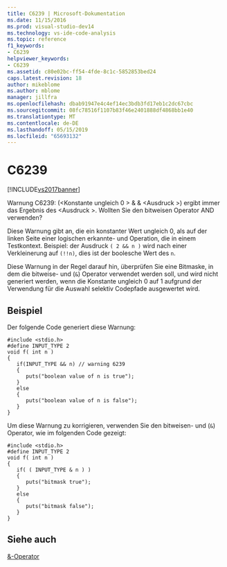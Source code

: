 ```yaml
---
title: C6239 | Microsoft-Dokumentation
ms.date: 11/15/2016
ms.prod: visual-studio-dev14
ms.technology: vs-ide-code-analysis
ms.topic: reference
f1_keywords:
- C6239
helpviewer_keywords:
- C6239
ms.assetid: c80e02bc-ff54-4fde-8c1c-5852853bed24
caps.latest.revision: 18
author: mikeblome
ms.author: mblome
manager: jillfra
ms.openlocfilehash: dbab91947e4c4ef14ec3bdb3fd17eb1c2dc67cbc
ms.sourcegitcommit: 08fc78516f1107b83f46e2401888df4868bb1e40
ms.translationtype: MT
ms.contentlocale: de-DE
ms.lasthandoff: 05/15/2019
ms.locfileid: "65693132"
---
```

# <a name="c6239"></a>C6239
[!INCLUDE[vs2017banner](../includes/vs2017banner.md)]

Warnung C6239: (\<Konstante ungleich 0 > & & \<Ausdruck >) ergibt immer das Ergebnis des \<Ausdruck >. Wollten Sie den bitweisen Operator AND verwenden?  
  
 Diese Warnung gibt an, die ein konstanter Wert ungleich 0, als auf der linken Seite einer logischen erkannte- und Operation, die in einem Testkontext. Beispiel: der Ausdruck `( 2 && n )` wird nach einer Verkleinerung auf `(!!n)`, dies ist der boolesche Wert des `n`.  
  
 Diese Warnung in der Regel darauf hin, überprüfen Sie eine Bitmaske, in dem die bitweise- und (`&`) Operator verwendet werden soll, und wird nicht generiert werden, wenn die Konstante ungleich 0 auf 1 aufgrund der Verwendung für die Auswahl selektiv Codepfade ausgewertet wird.  
  
## <a name="example"></a>Beispiel  
 Der folgende Code generiert diese Warnung:  
  
```  
#include <stdio.h>  
#define INPUT_TYPE 2  
void f( int n )  
{  
   if(INPUT_TYPE && n) // warning 6239  
   {  
      puts("boolean value of n is true");  
   }  
   else  
   {  
      puts("boolean value of n is false");  
   }  
}  
```  
  
 Um diese Warnung zu korrigieren, verwenden Sie den bitweisen- und (`&`) Operator, wie im folgenden Code gezeigt:  
  
```  
#include <stdio.h>  
#define INPUT_TYPE 2  
void f( int n )  
{  
   if( ( INPUT_TYPE & n ) )  
   {  
      puts("bitmask true");  
   }  
   else  
   {  
      puts("bitmask false");  
   }  
}  
```  
  
## <a name="see-also"></a>Siehe auch  
 [&-Operator](https://msdn.microsoft.com/library/afa346d5-90ec-4b1f-a2c8-3881f018741d)
